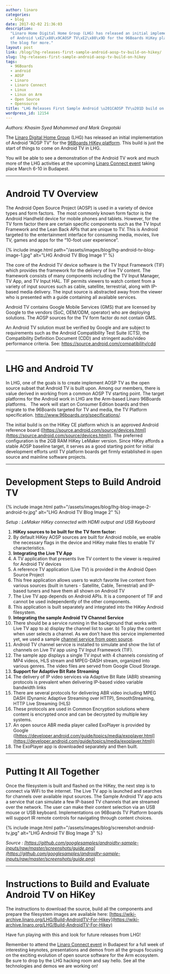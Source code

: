 ```yaml
---
author: linaro
categories:
  - blog
date: 2017-02-02 21:36:03
description:
  "Linaro Home Digital Home Group (LHG) has released an initial implementation
  of Android \xE2\x80\x9CAOSP TV\xE2\x80\x9D for the 96Boards HiKey platform. See
  the blog for more."
layout: post
link: /blog/lhg-releases-first-sample-android-aosp-tv-build-on-hikey/
slug: lhg-releases-first-sample-android-aosp-tv-build-on-hikey
tags:
  - 96Boards
  - android
  - AOSP
  - Linaro
  - Linaro Connect
  - Linux
  - Linux on Arm
  - Open Source
  - Opensource
title: "LHG Releases First Sample Android \u201CAOSP TV\u201D build on HiKey"
wordpress_id: 12154
---
```


_Authors: Khasim Syed Mohammed and Mark Gregotski_

The [Linaro Digital Home Group](/engineering/) (LHG) has released an initial implementation of Android “AOSP TV” for the [96Boards HiKey platform](http://www.96boards.org/product/hikey/). This build is just the start of things to come on Android TV in LHG.

You will be able to see a demonstration of the Android TV work and much more of the LHG activities at the upcoming [Linaro Connect event](https://connect.linaro.org/) taking place March 6-10 in Budapest.

---

# Android TV Overview

The Android Open Source Project (AOSP) is used in a variety of device types and form factors.  The most commonly known form factor is the Android Handheld device for mobile phones and tablets. However, for the TV form factor there are certain specific components such as the TV Input Framework and the Lean Back APIs that are unique to TV. This is Android targeted to the entertainment interface for consuming media, movies, live TV, games and apps for the “10-foot user experience”.

{% include image.html path="/assets/images/blog/lhg-android-tv-blog-image-1.jpg" alt="LHG Android TV Blog Image 1" %}

The core of the Android TV device software is the TV Input Framework (TIF) which provides the framework for the delivery of live TV content. The framework consists of many components including the TV Input Manager, TV App, and TV Input HAL. TIF permits viewers to watch content from a variety of input sources such as cable, satellite, terrestrial, along with IP-based media delivery. The input source is abstracted away from the viewer who is presented with a guide containing all available services.

Android TV contains Google Mobile Services (GMS) that are licensed by Google to the vendors (SoC, OEM/ODM, operator) who are deploying solutions. The AOSP sources for the TV form factor do not contain GMS.

An Android TV solution must be verified by Google and are subject to requirements such as the Android Compatibility Test Suite (CTS), the Compatibility Definition Document (CDD) and stringent audio/video performance criteria. See: [https://source.android.com/compatibility/cdd
](https://source.android.com/compatibility/cdd)

---

# LHG and Android TV

In LHG, one of the goals is to create implement AOSP TV as the open source subset that Android TV is built upon. Among our members, there is value derived in working from a common AOSP TV starting point. The target platforms for the Android work in LHG are the Arm-based Linaro 96Boards platforms.   The work will start on Consumer Edition boards and then migrate to the 96Boards targeted for TV and media, the TV Platform specification. http://www.96boards.org/specifications/.

The initial build is on the HiKey CE platform which is an approved Android reference board ([https://source.android.com/source/devices.html](https://source.android.com/source/devices.html)). The preferred configuration is the 2GB RAM HiKey LeMaker version. Since HiKey affords a stable AOSP baseline target, it serves as a good starting point for initial development efforts until TV platform boards get firmly established in open source and mainline software projects.

---

# Development Steps to Build Android TV

{% include image.html path="/assets/images/blog/lhg-blog-image-2-android-tv.jpg" alt="LHG Android TV Blog Image 2" %}

_Setup : LeMaker HiKey connected with HDMI output and USB Keyboard_

1. **HiKey sources to be built for the TV form factor:**
1. By default HiKey AOSP sources are built for Android mobile, we enable the necessary flags in the device and HiKey make files to enable TV characteristics.
1. **Integrating the Live TV App**
1. A TV application that presents live TV content to the viewer is required for Android TV devices
1. A reference TV application (Live TV) is provided in the Android Open Source Project
1. This free application allows users to watch favorite live content from various sources (built in tuners - Satellite, Cable, Terrestrial) and IP-based tuners and have them all shown on Android TV
1. The Live TV app depends on Android APIs. It is a component of TIF and cannot be used independently of the other components.
1. This application is built separately and integrated into the HiKey Android filesystem.
1. **Integrating the sample Android TV Channel Service**
1. There should be a service running in the background that works with Live TV app to a) display the channel list to user. b) To play the content when user selects a channel. As we don’t have this service implemented yet, we used a sample [channel service from open source](https://github.com/googlesamples/androidtv-sample-inputs).
1. Android TV channel service is installed to simulate and show the list of channels on Live TV app using TV Input Framework (TIF).
1. The sample app displays a single TV input with 4 channels consisting of MP4 videos, HLS stream and MPEG-DASH stream, organized into various genres. The video files are served from Google Cloud Storage.
1. **Support for Adaptive Bit Rate Streaming**
1. The delivery of IP video services via Adaptive Bit Rate (ABR) streaming protocols is prevalent when delivering IP-based video variable bandwidth links
1. There are several protocols for delivering ABR video including MPEG DASH (Dynamic Adaptive Streaming over HTTP), SmoothStreaming, HTTP Live Streaming (HLS)
1. These protocols are used in Common Encryption solutions where content is encrypted once and can be decrypted by multiple key systems.
1. An open source ABR media player called ExoPlayer is provided by Google ([https://developer.android.com/guide/topics/media/exoplayer.html](https://developer.android.com/guide/topics/media/exoplayer.html))
1. The ExoPlayer app is downloaded separately and then built.

---

# Putting It All Together

Once the filesystem is built and flashed on the HiKey, the next step is to connect via WiFi to the internet. The Live TV app is launched and searches for channels over available input sources. The Sample Android TV app acts a service that can simulate a few IP-based TV channels that are streamed over the network. The user can make their content selection via an USB mouse or USB keyboard. Implementations on 96Boards TV Platform boards will support IR remote controls for navigating through content choices.

{% include image.html path="/assets/images/blog/screenshot-android-tv.jpg" alt="LHG Android TV Blog Image 3" %}

_Source : [https://github.com/googlesamples/androidtv-sample-inputs/raw/master/screenshots/guide.png](https://github.com/googlesamples/androidtv-sample-inputs/raw/master/screenshots/guide.png)_

---

# Instructions to Build and Evaluate Android TV on HiKey

The instructions to download the source, build all the components and prepare the filesystem images are available here: [https://wiki-archive.linaro.org/LHG/Build-AndroidTV-For-Hikey](https://wiki-archive.linaro.org/LHG/Build-AndroidTV-For-Hikey)

Have fun playing with this and look for future releases from LHG!

Remember to attend the [Linaro Connect event](https://connect.linaro.org/) in Budapest for a full week of interesting keynotes, presentations and demos from all the groups focusing on the exciting evolution of open source software for the Arm ecosystem. Be sure to drop by the LHG hacking room and say hello. See all the technologies and demos we are working on!
